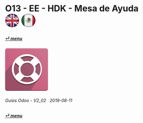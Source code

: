 # O13 - EE - HDK - Mesa de Ayuda &nbsp;&nbsp;&nbsp;&nbsp; [![en-uk](/doc/img/flg/en-uk-flg-btn-sml.png)](/en-uk/o13/ee/hdk/en-uk-o13-ee-hdk-helpdesk-guides.md) [ ![es-mx](/doc/img/flg/es-mx-flg-btn-sml.png)](/es-mx/o13/ee/hdk/es-mx-o13-ee-hdk-helpdesk-guides.md)
#### [_&#x23CE; menu_](/es-mx/o13/ee/es-mx-o13-ee-guides-menu.md "Regresar al menúu de EE")  
### ![hdk](/doc/img/helpdesk.png)
	
###### Guías Odoo - V2_02 &nbsp; 2019-08-11  
**[_&#x23CE; menu_](/es-mx/o13/ee/es-mx-o13-ee-guides-menu.md)**  
